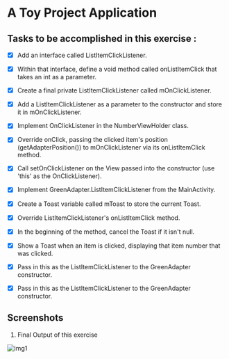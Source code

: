 # A Toy Project Application

## Tasks to be accomplished in this exercise :
- [x] Add an interface called ListItemClickListener.
- [x] Within that interface, define a void method called onListItemClick that takes an int as a parameter.
- [x] Create a final private ListItemClickListener called mOnClickListener.
- [x] Add a ListItemClickListener as a parameter to the constructor and store it in mOnClickListener.
- [x] Implement OnClickListener in the NumberViewHolder class.
- [x] Override onClick, passing the clicked item's position (getAdapterPosition()) to mOnClickListener via its onListItemClick method.
- [x] Call setOnClickListener on the View passed into the constructor (use 'this' as the OnClickListener).
- [x] Implement GreenAdapter.ListItemClickListener from the MainActivity.
- [x] Create a Toast variable called mToast to store the current Toast.
- [x] Override ListItemClickListener's onListItemClick method.
- [x] In the beginning of the method, cancel the Toast if it isn't null.
- [x] Show a Toast when an item is clicked, displaying that item number that was clicked.
- [x] Pass in this as the ListItemClickListener to the GreenAdapter constructor.
- [x] Pass in this as the ListItemClickListener to the GreenAdapter constructor.


## Screenshots
1. Final Output of this exercise

![img1](https://github.com/kuluruvineeth/CoreAndroidConcepts/blob/FavoriteToys/RecyclerViewClickHandling/Screenshots/img.png)